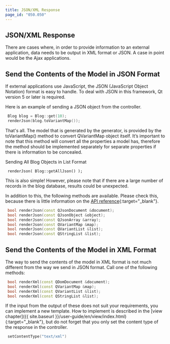 ```yaml
---
title: JSON/XML Response
page_id: "050.050"
---
```


## JSON/XML Response

There are cases where, in order to provide information to an external application, data needs to be output in XML format or JSON. A case in point would be the Ajax applications.

## Send the Contents of the Model in JSON Format

If external applications use JavaScript, the JSON (JavaScript Object Notation) format is easy to handle. To deal with JSON in this framework, Qt version 5 or later is required.

Here is an example of sending a JSON object from the controller.

```c++
 Blog blog = Blog::get(10);
 renderJson(blog.toVariantMap());
```

That's all. The model that is generated by the generator, is provided by the toVariantMap() method to convert QVariantMap object itself. It’s important to note that this method will convert all the properties a model has, therefore the method should be implemented separately for separate properties if there is information to be concealed.

Sending All Blog Objects in List Format

```
 renderJson( Blog::getAllJson() );
```

This is also simple! However, please note that if there are a large number of records in the blog database, results could be unexpected.

In addition to this, the following methods are available. Please check this, because there is little information on the [API reference](http://treefrogframework.org/tf_doxygen/classes.html){:target="_blank"}.

```c++
 bool renderJson(const QJsonDocument &document);
 bool renderJson(const QJsonObject &object);
 bool renderJson(const QJsonArray &array);
 bool renderJson(const QVariantMap &map);
 bool renderJson(const QVariantList &list);
 bool renderJson(const QStringList &list);
``` 

## Send the Contents of the Model in XML Format

The way to send the contents of the model in XML format is not much different from the way we send in JSON format. Call one of the following methods:

```c++
 bool renderXml(const QDomDocument &document);
 bool renderXml(const QVariantMap &map);
 bool renderXml(const QVariantList &list);
 bool renderXml(const QStringList &list);
```

If the input from the output of these does not suit your requirements, you can implement a new template. How to implement is described in the [view chapter]({{ site.baseurl }}/user-guide/en/view/index.html){:target="_blank"}, but do not forget that you only set the content type of the response in the controller.

```c++
 setContentType("text/xml")
```